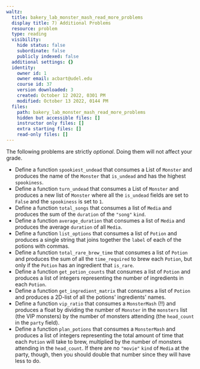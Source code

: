 ```yaml
---
waltz:
  title: bakery_lab_monster_mash_read_more_problems
  display title: 7) Additional Problems
  resource: problem
  type: reading
  visibility:
    hide status: false
    subordinate: false
    publicly indexed: false
  additional settings: {}
  identity:
    owner id: 1
    owner email: acbart@udel.edu
    course id: 37
    version downloaded: 3
    created: October 12 2022, 0301 PM
    modified: October 13 2022, 0144 PM
  files:
    path: bakery_lab_monster_mash_read_more_problems
    hidden but accessible files: []
    instructor only files: []
    extra starting files: []
    read-only files: []
---
```

The following problems are strictly *optional*. Doing them will not affect your grade.

* Define a function `spookiest_undead` that consumes a List of `Monster` and produces the name of the `Monster` that `is_undead` and has the highest `spookiness`.
* Define a function `turn_undead` that consumes a List of `Monster` and produces a new list of `Monster` where all the `is_undead` fields are set to `False` and the `spookiness` is set to `1`.
* Define a function `total_songs` that consumes a list of `Media` and produces the sum of the `duration` of the `"song"` `kind`.
* Define a function `average_duration` that consumes a list of `Media` and produces the average `duration` of all `Media`.
* Define a function `list_options` that consumes a list of `Potion` and produces a single string that joins together the `label` of each of the potions with commas.
* Define a function `total_rare_brew_time` that consumes a list of `Potion` and produces the sum of all the `time_required` to brew each `Potion`, but only if the `Potion` has an ingredient that `is_rare`.
* Define a function `get_potion_counts` that consumes a list of `Potion` and produces a list of integers representing the number of ingredients in each `Potion`.
* Define a function `get_ingredient_matrix` that consumes a list of `Potion` and produces a 2D-list of all the potions' ingredients' names.
* Define a function `vip_ratio` that consumes a `MonsterMash` (!!) and produces a float by dividing the number of `Monster` in the `monsters` list (the VIP monsters) by the number of monsters attending (the `head_count` in the `party` field).
* Define a function `plan_potions` that consumes a `MonsterMash` and produces a list of integers representing the total amount of time that each `Potion` will take to brew, multiplied by the number of monsters attending in the `head_count`. If there are no `"movie"` `kind` of `Media` at the party, though, then you should double that number since they will have less to do.